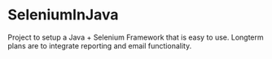 SeleniumInJava
==============

Project to setup a Java + Selenium Framework that is easy to use. Longterm plans are to integrate  reporting and email functionality. 

